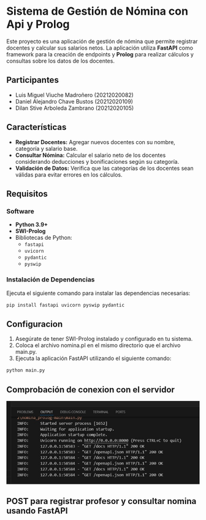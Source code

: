 # Sistema de Gestión de Nómina con Api y Prolog

Este proyecto es una aplicación de gestión de nómina que permite registrar docentes y calcular sus salarios netos. La aplicación utiliza **FastAPI** como framework para la creación de endpoints y **Prolog** para realizar cálculos y consultas sobre los datos de los docentes.

## Participantes
- Luis Miguel Viuche Madroñero (20212020082)
- Daniel Alejandro Chave Bustos (20212020109)
- Dilan Stive Arboleda Zambrano (20212020105)


## Características

- **Registrar Docentes:** Agregar nuevos docentes con su nombre, categoría y salario base.
- **Consultar Nómina:** Calcular el salario neto de los docentes considerando deducciones y bonificaciones según su categoría.
- **Validación de Datos:** Verifica que las categorías de los docentes sean válidas para evitar errores en los cálculos.

## Requisitos

### Software
- **Python 3.9+**
- **SWI-Prolog**
- Bibliotecas de Python:
  - `fastapi`
  - `uvicorn`
  - `pydantic`
  - `pyswip`

### Instalación de Dependencias
Ejecuta el siguiente comando para instalar las dependencias necesarias:
```bash
pip install fastapi uvicorn pyswip pydantic 
```


## Configuracion

1. Asegúrate de tener SWI-Prolog instalado y configurado en tu sistema.
2. Coloca el archivo nomina.pl en el mismo directorio que el archivo main.py.
3. Ejecuta la aplicación FastAPI utilizando el siguiente comando:

```bash
python main.py

```

## Comprobación de conexion con el servidor

![Servidor](images/servidor.jpeg "Servidor")


## POST para registrar profesor y consultar nomina usando FastAPI









